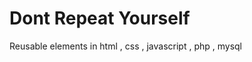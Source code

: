 Dont Repeat Yourself
====================

Reusable elements in html , css , javascript , php , mysql 
